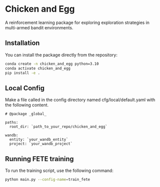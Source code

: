 # Chicken and Egg

A reinforcement learning package for exploring exploration strategies in multi-armed bandit environments.

## Installation

You can install the package directly from the repository:

```bash
conda create -n chicken_and_egg python=3.10
conda activate chicken_and_egg
pip install -e .
```

## Local Config

Make a file called in the config directory named cfg/local/default.yaml with the following content.

```
# @package _global_

paths:
  root_dir: `path_to_your_repo/chicken_and_egg`

wandb:
  entity: `your_wandb_entity`
  project: `your_wandb_project`
```

## Running FETE training

To run the training script, use the following command:

```bash
python main.py --config-name=train_fete
```

